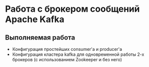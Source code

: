 # Работа с брокером сообщений Apache Kafka

## Выполняемая работа

- Конфигурация простейших consumer'а и producer'а
- Конфигурация кластера kafka для одновременной работы 2-х брокеров (с использованием Zookeeper и без него)